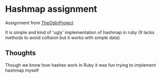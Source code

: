 # Hashmap assignment

Assignment from [TheOdinProject](https://www.theodinproject.com/lessons/ruby-hashmap)

It is simple and kind of 'ugly' implementation of hashmap in ruby 
(It lacks methods to avoid collision but it works with simple data)

## Thoughts

Though we know how hashes work in Ruby it was fun trying to implement hashmap myself